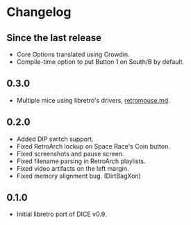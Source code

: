 # Changelog

## Since the last release
- Core Options translated using Crowdin.
- Compile-time option to put Button 1 on South/B by default.

## 0.3.0
- Multiple mice using libretro's drivers, [retromouse.md](retromouse.md).

## 0.2.0
- Added DIP switch support.
- Fixed RetroArch lockup on Space Race's Coin button.
- Fixed screenshots and pause screen.
- Fixed filename parsing in RetroArch playlists.
- Fixed video artifacts on the left margin.
- Fixed memory alignment bug. (DirtBagXon)

## 0.1.0
- Initial libretro port of DICE v0.9.
